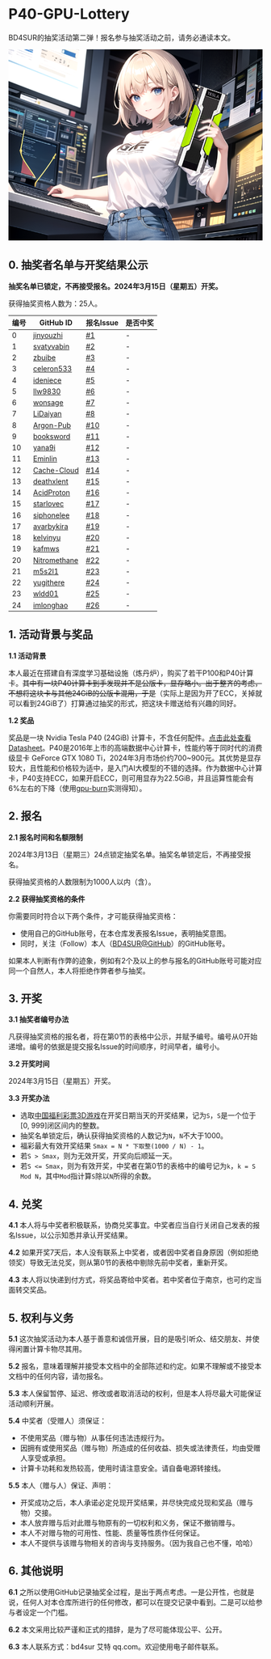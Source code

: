 # P40-GPU-Lottery

BD4SUR的抽奖活动第二弹！报名参与抽奖活动之前，请务必通读本文。

![ ](girl-holding-tesla.png)

## 0. 抽奖者名单与开奖结果公示

**抽奖名单已锁定，不再接受报名。2024年3月15日（星期五）开奖。**

获得抽奖资格人数为：25人。

|编号|GitHub ID|报名Issue|是否中奖|
|---|---------|---------|-------|
|0|[jinyouzhi](https://github.com/jinyouzhi)|[#1](https://github.com/bd4sur/P40-GPU-Lottery/issues/1)|-|
|1|[svatyvabin](https://github.com/svatyvabin)|[#2](https://github.com/bd4sur/P40-GPU-Lottery/issues/2)|-|
|2|[zbuibe](https://github.com/zbuibe)|[#3](https://github.com/bd4sur/P40-GPU-Lottery/issues/3)|-|
|3|[celeron533](https://github.com/celeron533)|[#4](https://github.com/bd4sur/P40-GPU-Lottery/issues/4)|-|
|4|[ideniece](https://github.com/ideniece)|[#5](https://github.com/bd4sur/P40-GPU-Lottery/issues/5)|-|
|5|[llw9830](https://github.com/llw9830)|[#6](https://github.com/bd4sur/P40-GPU-Lottery/issues/6)|-|
|6|[wonsage](https://github.com/wonsage)|[#7](https://github.com/bd4sur/P40-GPU-Lottery/issues/7)|-|
|7|[LiDaiyan](https://github.com/LiDaiyan)|[#8](https://github.com/bd4sur/P40-GPU-Lottery/issues/8)|-|
|8|[Argon-Pub](https://github.com/Argon-Pub)|[#10](https://github.com/bd4sur/P40-GPU-Lottery/issues/10)|-|
|9|[booksword](https://github.com/booksword)|[#11](https://github.com/bd4sur/P40-GPU-Lottery/issues/11)|-|
|10|[yana9i](https://github.com/yana9i)|[#12](https://github.com/bd4sur/P40-GPU-Lottery/issues/12)|-|
|11|[Eminlin](https://github.com/Eminlin)|[#13](https://github.com/bd4sur/P40-GPU-Lottery/issues/13)|-|
|12|[Cache-Cloud](https://github.com/Cache-Cloud)|[#14](https://github.com/bd4sur/P40-GPU-Lottery/issues/14)|-|
|13|[deathxlent](https://github.com/deathxlent)|[#15](https://github.com/bd4sur/P40-GPU-Lottery/issues/15)|-|
|14|[AcidProton](https://github.com/AcidProton)|[#16](https://github.com/bd4sur/P40-GPU-Lottery/issues/16)|-|
|15|[starlovec](https://github.com/starlovec)|[#17](https://github.com/bd4sur/P40-GPU-Lottery/issues/17)|-|
|16|[siphonelee](https://github.com/siphonelee)|[#18](https://github.com/bd4sur/P40-GPU-Lottery/issues/18)|-|
|17|[avarbykira](https://github.com/avarbykira)|[#19](https://github.com/bd4sur/P40-GPU-Lottery/issues/19)|-|
|18|[kelvinyu](https://github.com/kelvinyu)|[#20](https://github.com/bd4sur/P40-GPU-Lottery/issues/20)|-|
|19|[kafmws](https://github.com/kafmws)|[#21](https://github.com/bd4sur/P40-GPU-Lottery/issues/21)|-|
|20|[Nitromethane](https://github.com/Nitromethane)|[#22](https://github.com/bd4sur/P40-GPU-Lottery/issues/22)|-|
|21|[m5s2l1](https://github.com/m5s2l1)|[#23](https://github.com/bd4sur/P40-GPU-Lottery/issues/23)|-|
|22|[yugithere](https://github.com/yugithere)|[#24](https://github.com/bd4sur/P40-GPU-Lottery/issues/24)|-|
|23|[wldd01](https://github.com/wldd01)|[#25](https://github.com/bd4sur/P40-GPU-Lottery/issues/25)|-|
|24|[imlonghao](https://github.com/imlonghao)|[#26](https://github.com/bd4sur/P40-GPU-Lottery/issues/26)|-|

## 1. 活动背景与奖品

**1.1 活动背景**

本人最近在搭建自有深度学习基础设施（炼丹炉），购买了若干P100和P40计算卡。<del>其中有一块P40计算卡到手发现并不是公版卡，显存略小。出于整齐的考虑，不想将这块卡与其他24GiB的公版卡混用，于是</del>（实际上是因为开了ECC，关掉就可以看到24GiB了）打算通过抽奖的形式，把这块卡赠送给有兴趣的同好。

**1.2 奖品**

奖品是一块 Nvidia Tesla P40 (24GiB) 计算卡，不含任何配件。[点击此处查看Datasheet](https://www.nvidia.com/content/dam/en-zz/Solutions/design-visualization/documents/nvidia-p40-datasheet.pdf)。P40是2016年上市的高端数据中心计算卡，性能约等于同时代的消费级显卡 GeForce GTX 1080 Ti，2024年3月市场价约700~900元。其优势是显存较大，且性能和价格较为适中，是入门AI大模型的不错的选择。作为数据中心计算卡，P40支持ECC，如果开启ECC，则可用显存为22.5GiB，并且运算性能会有6%左右的下降（使用[gpu-burn](https://github.com/wilicc/gpu-burn)实测得知）。

## 2. 报名

**2.1 报名时间和名额限制**

2024年3月13日（星期三）24点锁定抽奖名单。抽奖名单锁定后，不再接受报名。

获得抽奖资格的人数限制为1000人以内（含）。

**2.2 获得抽奖资格的条件**

你需要同时符合以下两个条件，才可能获得抽奖资格：

- 使用自己的GitHub账号，在本仓库发表报名Issue，表明抽奖意图。
- 同时，关注（Follow）本人（[BD4SUR@GitHub](https://github.com/BD4SUR)）的GitHub账号。

如果本人判断有作弊的迹象，例如有2个及以上的参与报名的GitHub账号可能对应同一个自然人，本人将拒绝作弊者参与抽奖。

## 3. 开奖

**3.1 抽奖者编号办法**

凡获得抽奖资格的报名者，将在第0节的表格中公示，并赋予编号。编号从0开始递增。编号的依据是提交报名Issue的时间顺序，时间早者，编号小。

**3.2 开奖时间**

2024年3月15日（星期五）开奖。

**3.3 开奖办法**

- 选取[中国福利彩票3D游戏](http://www.cwl.gov.cn/fcpz/yxjs/fc3d/)在开奖日期当天的开奖结果，记为`S`，`S`是一个位于[0, 999]闭区间内的整数。
- 抽奖名单锁定后，确认获得抽奖资格的人数记为`N`，`N`不大于1000。
- 福彩最大有效开奖结果 `Smax = N * 下取整(1000 / N) - 1`。
- 若`S > Smax`，则为无效开奖，开奖向后顺延一天。
- 若`S <= Smax`，则为有效开奖，中奖者在第0节的表格中的编号记为`k`，`k = S Mod N`，其中`Mod`指计算`S`除以`N`所得的余数。

## 4. 兑奖

**4.1** 本人将与中奖者积极联系，协商兑奖事宜。中奖者应当自行关闭自己发表的报名Issue，以公示知悉并承认开奖结果。

**4.2** 如果开奖7天后，本人没有联系上中奖者，或者因中奖者自身原因（例如拒绝领奖）导致无法兑奖，则从第0节的表格中剔除先前中奖者，重新开奖。

**4.3** 本人将以快递到付方式，将奖品寄给中奖者。若中奖者位于南京，也可约定当面转交奖品。

## 5. 权利与义务

**5.1** 这次抽奖活动为本人基于善意和诚信开展，目的是吸引听众、结交朋友、并使得闲置计算卡物尽其用。

**5.2** 报名，意味着理解并接受本文档中的全部陈述和约定。如果不理解或不接受本文档中的任何内容，请勿报名。

**5.3** 本人保留暂停、延迟、修改或者取消活动的权利，但是本人将尽最大可能保证活动顺利开展。

**5.4** 中奖者（受赠人）须保证：

- 不使用奖品（赠与物）从事任何违法违规行为。
- 因拥有或使用奖品（赠与物）所造成的任何收益、损失或法律责任，均由受赠人享受或承担。
- 计算卡功耗和发热较高，使用时请注意安全。请自备电源转接线。

**5.5** 本人（赠与人）保证、声明：

- 开奖成功之后，本人承诺必定兑现开奖结果，并尽快完成兑现和奖品（赠与物）交接。
- 本人放弃赠与后对此赠与物原有的一切权利和义务，保证不撤销赠与。
- 本人不对赠与物的可用性、性能、质量等性质作任何保证。
- 本人不提供与该赠与物相关的咨询与支持服务。（因为我自己也不懂，哈哈）

## 6. 其他说明

**6.1** 之所以使用GitHub记录抽奖全过程，是出于两点考虑。一是公开性，也就是说，任何人对本仓库所进行的任何修改，都可以在提交记录中看到。二是可以给参与者设定一个门槛。

**6.2** 本文采用比较严谨和正式的措辞，是为了尽可能体现公平、公开。

**6.3** 本人联系方式：bd4sur 艾特 qq.com。欢迎使用电子邮件联系。

